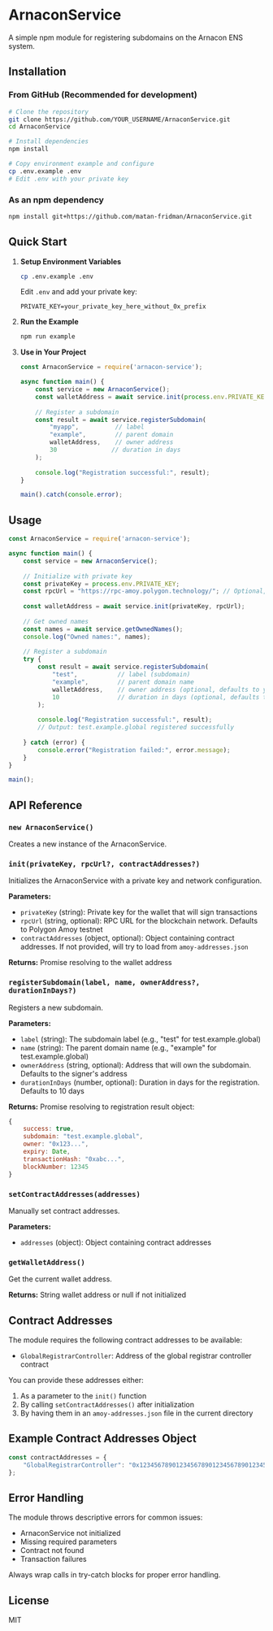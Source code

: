 # ArnaconService

A simple npm module for registering subdomains on the Arnacon ENS system.

## Installation

### From GitHub (Recommended for development)

```bash
# Clone the repository
git clone https://github.com/YOUR_USERNAME/ArnaconService.git
cd ArnaconService

# Install dependencies
npm install

# Copy environment example and configure
cp .env.example .env
# Edit .env with your private key
```

### As an npm dependency

```bash
npm install git+https://github.com/matan-fridman/ArnaconService.git
```

## Quick Start

1. **Setup Environment Variables**
   ```bash
   cp .env.example .env
   ```
   Edit `.env` and add your private key:
   ```
   PRIVATE_KEY=your_private_key_here_without_0x_prefix
   ```

2. **Run the Example**
   ```bash
   npm run example
   ```

3. **Use in Your Project**
   ```javascript
   const ArnaconService = require('arnacon-service');
   
   async function main() {
       const service = new ArnaconService();
       const walletAddress = await service.init(process.env.PRIVATE_KEY);
       
       // Register a subdomain
       const result = await service.registerSubdomain(
           "myapp",          // label
           "example",        // parent domain
           walletAddress,    // owner address
           30               // duration in days
       );
       
       console.log("Registration successful:", result);
   }
   
   main().catch(console.error);
   ```

## Usage

```javascript
const ArnaconService = require('arnacon-service');

async function main() {
    const service = new ArnaconService();
    
    // Initialize with private key
    const privateKey = process.env.PRIVATE_KEY;
    const rpcUrl = "https://rpc-amoy.polygon.technology/"; // Optional, defaults to Polygon Amoy
    
    const walletAddress = await service.init(privateKey, rpcUrl);
    
    // Get owned names
    const names = await service.getOwnedNames();
    console.log("Owned names:", names);
    
    // Register a subdomain
    try {
        const result = await service.registerSubdomain(
            "test",           // label (subdomain)
            "example",        // parent domain name  
            walletAddress,    // owner address (optional, defaults to your wallet)
            10                // duration in days (optional, defaults to 10)
        );
        
        console.log("Registration successful:", result);
        // Output: test.example.global registered successfully
        
    } catch (error) {
        console.error("Registration failed:", error.message);
    }
}

main();
```

## API Reference

### `new ArnaconService()`

Creates a new instance of the ArnaconService.

### `init(privateKey, rpcUrl?, contractAddresses?)`

Initializes the ArnaconService with a private key and network configuration.

**Parameters:**
- `privateKey` (string): Private key for the wallet that will sign transactions
- `rpcUrl` (string, optional): RPC URL for the blockchain network. Defaults to Polygon Amoy testnet
- `contractAddresses` (object, optional): Object containing contract addresses. If not provided, will try to load from `amoy-addresses.json`

**Returns:** Promise resolving to the wallet address

### `registerSubdomain(label, name, ownerAddress?, durationInDays?)`

Registers a new subdomain.

**Parameters:**
- `label` (string): The subdomain label (e.g., "test" for test.example.global)
- `name` (string): The parent domain name (e.g., "example" for test.example.global)  
- `ownerAddress` (string, optional): Address that will own the subdomain. Defaults to the signer's address
- `durationInDays` (number, optional): Duration in days for the registration. Defaults to 10 days

**Returns:** Promise resolving to registration result object:
```javascript
{
    success: true,
    subdomain: "test.example.global",
    owner: "0x123...",
    expiry: Date,
    transactionHash: "0xabc...",
    blockNumber: 12345
}
```

### `setContractAddresses(addresses)`

Manually set contract addresses.

**Parameters:**
- `addresses` (object): Object containing contract addresses

### `getWalletAddress()`

Get the current wallet address.

**Returns:** String wallet address or null if not initialized

## Contract Addresses

The module requires the following contract addresses to be available:
- `GlobalRegistrarController`: Address of the global registrar controller contract

You can provide these addresses either:
1. As a parameter to the `init()` function
2. By calling `setContractAddresses()` after initialization  
3. By having them in an `amoy-addresses.json` file in the current directory

## Example Contract Addresses Object

```javascript
const contractAddresses = {
    "GlobalRegistrarController": "0x1234567890123456789012345678901234567890"
};
```

## Error Handling

The module throws descriptive errors for common issues:
- ArnaconService not initialized
- Missing required parameters
- Contract not found
- Transaction failures

Always wrap calls in try-catch blocks for proper error handling.

## License

MIT 